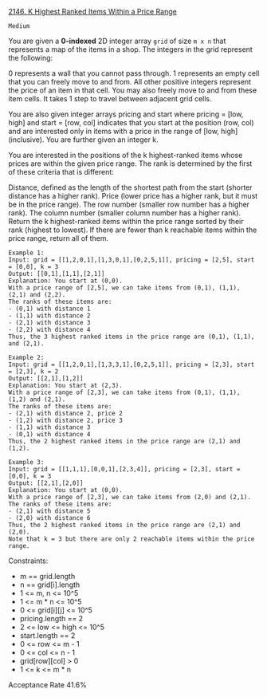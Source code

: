 [2146. K Highest Ranked Items Within a Price Range](https://leetcode.com/problems/k-highest-ranked-items-within-a-price-range/)

`Medium`

You are given a **0-indexed** 2D integer array `grid` of size `m x n` that represents a map of the items in a shop. The integers in the grid represent the following:

0 represents a wall that you cannot pass through.
1 represents an empty cell that you can freely move to and from.
All other positive integers represent the price of an item in that cell. You may also freely move to and from these item cells.
It takes 1 step to travel between adjacent grid cells.

You are also given integer arrays pricing and start where pricing = [low, high] and start = [row, col] indicates that you start at the position (row, col) and are interested only in items with a price in the range of [low, high] (inclusive). You are further given an integer k.

You are interested in the positions of the k highest-ranked items whose prices are within the given price range. The rank is determined by the first of these criteria that is different:

Distance, defined as the length of the shortest path from the start (shorter distance has a higher rank).
Price (lower price has a higher rank, but it must be in the price range).
The row number (smaller row number has a higher rank).
The column number (smaller column number has a higher rank).
Return the k highest-ranked items within the price range sorted by their rank (highest to lowest). If there are fewer than k reachable items within the price range, return all of them.

```
Example 1:
Input: grid = [[1,2,0,1],[1,3,0,1],[0,2,5,1]], pricing = [2,5], start = [0,0], k = 3
Output: [[0,1],[1,1],[2,1]]
Explanation: You start at (0,0).
With a price range of [2,5], we can take items from (0,1), (1,1), (2,1) and (2,2).
The ranks of these items are:
- (0,1) with distance 1
- (1,1) with distance 2
- (2,1) with distance 3
- (2,2) with distance 4
Thus, the 3 highest ranked items in the price range are (0,1), (1,1), and (2,1).

Example 2:
Input: grid = [[1,2,0,1],[1,3,3,1],[0,2,5,1]], pricing = [2,3], start = [2,3], k = 2
Output: [[2,1],[1,2]]
Explanation: You start at (2,3).
With a price range of [2,3], we can take items from (0,1), (1,1), (1,2) and (2,1).
The ranks of these items are:
- (2,1) with distance 2, price 2
- (1,2) with distance 2, price 3
- (1,1) with distance 3
- (0,1) with distance 4
Thus, the 2 highest ranked items in the price range are (2,1) and (1,2).

Example 3:
Input: grid = [[1,1,1],[0,0,1],[2,3,4]], pricing = [2,3], start = [0,0], k = 3
Output: [[2,1],[2,0]]
Explanation: You start at (0,0).
With a price range of [2,3], we can take items from (2,0) and (2,1). 
The ranks of these items are: 
- (2,1) with distance 5
- (2,0) with distance 6
Thus, the 2 highest ranked items in the price range are (2,1) and (2,0). 
Note that k = 3 but there are only 2 reachable items within the price range.
``` 

Constraints:

- m == grid.length
- n == grid[i].length
- 1 <= m, n <= 10^5
- 1 <= m * n <= 10^5
- 0 <= grid[i][j] <= 10^5
- pricing.length == 2
- 2 <= low <= high <= 10^5
- start.length == 2
- 0 <= row <= m - 1
- 0 <= col <= n - 1
- grid[row][col] > 0
- 1 <= k <= m * n

Acceptance Rate
41.6%